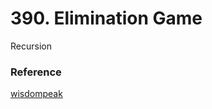# 390. Elimination Game
Recursion
### Reference
[wisdompeak](https://github.com/wisdompeak/LeetCode/tree/master/Recursion/390.Elimination-Game)